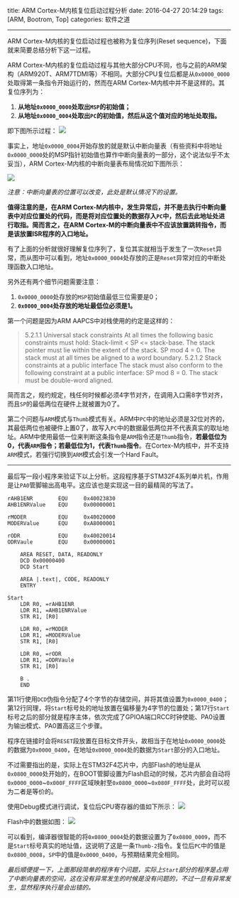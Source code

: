 title: ARM Cortex-M内核复位启动过程分析
date: 2016-04-27 20:14:29
tags: [ARM, Bootrom, Top]
categories: 软件之道

---

ARM Cortex-M内核的复位启动过程也被称为复位序列(Reset sequence)，下面就来简要总结分析下这一过程。

<!--more-->

ARM Cortex-M内核的复位启动过程与其他大部分CPU不同，也与之前的ARM架构（ARM920T、ARM7TDMI等）不相同。大部分CPU复位后都是从`0x0000_0000`处取得第一条指令开始运行的，然而在ARM Cortex-M内核中并不是这样的。其复位序列为：

1. **从地址`0x0000_0000`处取出`MSP`的初始值；**
2. **从地址`0x0000_0004`处取出`PC`的初始值，然后从这个值对应的地址处取指。**

即下图所示过程：
![](https://pic.gaomf.store/20160427172324.png)

事实上，地址`0x0000_0004`开始存放的就是默认中断向量表（有些资料中将地址`0x0000_0000`处的MSP指针初始值也算作中断向量表的一部分，这个说法似乎不太妥当），ARM Cortex-M内核的中断向量表布局情况如下图所示：

![](https://pic.gaomf.store/20160427200250.png)

*注意：中断向量表的位置可以改变，此处是默认情况下的设置。*

**值得注意的是，在ARM Cortex-M内核中，发生异常后，并不是去执行中断向量表中对应位置处的代码，而是将对应位置处的数据存入`PC`中，然后去此地址处进行取指。简而言之，在ARM Cortex-M的中断向量表中不应该放置跳转指令，而是该放置ISR程序的入口地址。**

有了上面的分析就很好理解复位序列了，复位其实就相当于发生了一次`Reset`异常，而从图中可以看到，地址`0x0000_0004`处存放的正是`Reset`异常对应的中断处理函数入口地址。

另外还有两个细节问题需要注意：
1. `0x0000_0000`处存放的`MSP`初始值最低三位需要是0；
2. **`0x0000_0004`处存放的地址最低位必须是1。**

第一个问题是因为ARM AAPCS中对栈使用的约定是这样的：
> 5.2.1.1 
Universal stack constraints 
At all times the following basic constraints must hold: 
Stack-limit < SP <= stack-base. The stack pointer must lie within the extent of the stack. 
SP mod 4 = 0. The stack must at all times be aligned to a word boundary. 
> 5.2.1.2 
Stack constraints at a public interface 
The stack must also conform to the following constraint at a public interface: 
SP mod 8 = 0. The stack must be double-word aligned.

简而言之，规约规定，栈任何时候都必须4字节对齐，在调用入口需8字节对齐，而且`SP`的最低两位在硬件上就被置为0了。

第二个问题与`ARM`模式与`Thumb`模式有关。ARM中`PC`中的地址必须是32位对齐的，其最低两位也被硬件上置0了，故写入`PC`中的数据最低两位并不代表真实的取址地址。ARM中使用最低一位来判断这条指令是`ARM`指令还是`Thumb`指令，**若最低位为0，代表`ARM`指令；若最低位为1，代表`Thumb`指令**。在Cortex-M内核中，并不支持`ARM`模式，若强行切换到`ARM`模式会引发一个Hard Fault。

----------

最后写一段小程序来验证下以上分析。这段程序基于STM32F4系列单片机，作用是让`PA0`管脚输出高电平。这应该也是实现这一目的最精简的写法了。

```
rAHB1ENR        EQU     0x40023830
AHB1ENRValue    EQU     0x00000001
    
rMODER          EQU     0x40020000
MODERValue      EQU     0xA8000001
    
rODR            EQU     0x40020014
ODRVaule        EQU     0x00000001

    AREA RESET, DATA, READONLY
    DCD 0x00000400
    DCD Start

    AREA |.text|, CODE, READONLY
    ENTRY

Start
    LDR R0, =rAHB1ENR
    LDR R1, =AHB1ENRValue
    STR R1, [R0]
    
    LDR R0, =rMODER
    LDR R1, =MODERValue
    STR R1, [R0]
    
    LDR R0, =rODR
    LDR R1, =ODRVaule
    STR R1, [R0]

    B .  
    END
```

第11行使用`DCD`伪指令分配了4个字节的存储空间，并将其值设置为`0x0000_0400`；第12行同理，将`Start`标号处的地址放置在偏移量为4字节的位置处；第17行`Start`标号之后的部分就是程序主体，依次完成了GPIOA端口RCC时钟使能、PA0设置为输出模式、PA0置高这三个步骤。

程序在链接时会将`RESET`段放置在目标文件开头，故相当于在地址`0x0000_0000`处的数据为`0x0000_0400`，在地址`0x0000_0004`处的数据为`Start`部分的入口地址。

不过需要指出的是，实际上在STM32F4芯片中，内部Flash的地址是从`0x0800_0000`处开始的，在BOOT管脚设置为Flash启动的时候，芯片内部会自动将`0x0000_0000`~`0x000F_FFFF`区域映射至`0x0800_0000`~`0x080F_FFFF`处，此时可以视为二者是等价的。

使用Debug模式进行调试，复位后CPU寄存器的值如下所示：
![](https://pic.gaomf.store/20160427215016.png)

Flash中的数据如图：
![](https://pic.gaomf.store/20160427215242.png)

可以看到，编译器很智能的将`0x0800_0004`处的数据设置为了`0x0800_0009`，而不是`Start`标号真实的地址值，这说明了这是一条`Thumb-2`指令。复位后`PC`中的值是`0x0800_0008`，`SP`中的值是`0x0000_0400`，与预期结果完全相同。

*最后顺便提一下，上面那段简单的程序有个问题，实际上`Start`部分的程序是占用了中断向量表的空间，这在没有异常发生的时候是没有问题的，不过一旦有异常发生，显然程序执行是会出错的。*
